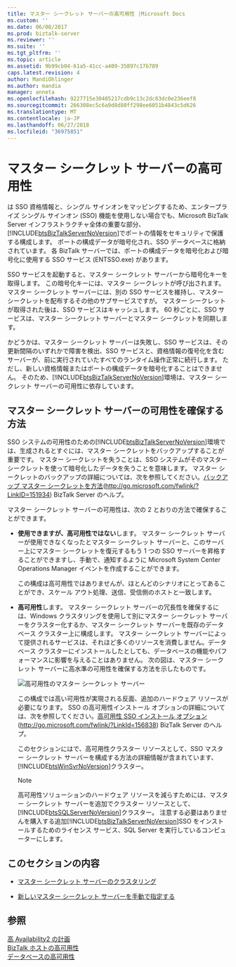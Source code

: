 ```yaml
---
title: マスター シークレット サーバーの高可用性 |Microsoft Docs
ms.custom: ''
ms.date: 06/08/2017
ms.prod: biztalk-server
ms.reviewer: ''
ms.suite: ''
ms.tgt_pltfrm: ''
ms.topic: article
ms.assetid: 9b99cb04-61a5-41cc-a409-35897c17b789
caps.latest.revision: 4
author: MandiOhlinger
ms.author: mandia
manager: anneta
ms.openlocfilehash: 9227715e30405217cdb9c13c2dc83dc0e236eef8
ms.sourcegitcommit: 266308ec5c6a9d8d80ff298ee6051b4843c5d626
ms.translationtype: MT
ms.contentlocale: ja-JP
ms.lasthandoff: 06/27/2018
ms.locfileid: "36975851"
---
```

# <a name="high-availability-for-the-master-secret-server"></a>マスター シークレット サーバーの高可用性
は SSO 資格情報と、シングル サインオンをマッピングするため、エンタープライズ シングル サインオン (SSO) 機能を使用しない場合でも、Microsoft BizTalk Server インフラストラクチャ全体の重要な部分、[!INCLUDE[btsBizTalkServerNoVersion](../includes/btsbiztalkservernoversion-md.md)]でポートの情報をセキュリティで保護する構成します。 ポートの構成データが暗号化され、SSO データベースに格納されています。 各 BizTalk サーバーでは、ポートの構成データを暗号化および暗号化に使用する SSO サービス (ENTSSO.exe) があります。  
  
 SSO サービスを起動すると、マスター シークレット サーバーから暗号化キーを取得します。 この暗号化キーには、マスター シークレットが呼び出されます。 マスター シークレット サーバーには、別の SSO サービスを維持し、マスター シークレットを配布するその他のサブサービスですが。 マスター シークレットが取得された後は、SSO サービスはキャッシュします。 60 秒ごとに、SSO サービスは、マスター シークレット サーバーとマスター シークレットを同期します。  
  
 かどうかは、マスター シークレット サーバーは失敗し、SSO サービスは、その更新間隔のいずれかで障害を検出、SSO サービスと、資格情報の復号化を含むサーバーが、前に実行されていたすべてのランタイム操作正常に続行します。 ただし、新しい資格情報またはポートの構成データを暗号化することはできません。 そのため、[!INCLUDE[btsBizTalkServerNoVersion](../includes/btsbiztalkservernoversion-md.md)]環境は、マスター シークレット サーバーの可用性に依存しています。  
  
## <a name="making-the-master-secret-server-available"></a>マスター シークレット サーバーの可用性を確保する方法  
 SSO システムの可用性のための[!INCLUDE[btsBizTalkServerNoVersion](../includes/btsbiztalkservernoversion-md.md)]環境では、生成されるとすぐには、マスター シークレットをバックアップすることが重要です。 マスター シークレットを失うことは、SSO システムがそのマスター シークレットを使って暗号化したデータを失うことを意味します。 マスター シークレットのバックアップの詳細については、次を参照してください。[バックアップ マスター シークレットを方法](http://go.microsoft.com/fwlink/?LinkID=151934)(<http://go.microsoft.com/fwlink/?LinkID=151934>) BizTalk Server のヘルプ。  
  
 マスター シークレット サーバーの可用性は、次の 2 とおりの方法で確保することができます。  
  
- **使用できますが、高可用性ではない**します。 マスター シークレット サーバーが使用できなくなったとマスター シークレット サーバーと、このサーバー上にマスター シークレットを復元するもう 1 つの SSO サーバーを昇格することができますし、手動で、通知するように Microsoft System Center Operations Manager イベントを作成することができます。  
  
   この構成は高可用性ではありませんが、ほとんどのシナリオにとってあることができ、スケール アウト処理、送信、受信側のホストと一致します。  
  
- **高可用性**します。 マスター シークレット サーバーの冗長性を確保するには、Windows クラスタリングを使用して別にマスター シークレット サーバーをクラスター化するか、マスター シークレット サーバーを既存のデータベース クラスター上に構成します。 マスター シークレット サーバーによって提供されるサービスは、それほど多くのリソースを消費しません。データベース クラスターにインストールしたとしても、データベースの機能やパフォーマンスに影響を与えることはありません。 次の図は、マスター シークレット サーバーに高水準の可用性を確保する方法を示したものです。  
  
   ![高可用性のマスター シークレット サーバー](../core/media/tdi-highava-msscluster.gif "TDI_HighAva_MSSCluster")  
  
   この構成では高い可用性が実現される反面、追加のハードウェア リソースが必要になります。 SSO の高可用性インストール オプションの詳細については、次を参照してください。[高可用性 SSO インストール オプション](http://go.microsoft.com/fwlink/?LinkId=156838)(http://go.microsoft.com/fwlink/?LinkId=156838) BizTalk Server のヘルプ。  
  
   このセクションにはで、高可用性クラスター リソースとして、SSO マスター シークレット サーバーを構成する方法の詳細情報が含まれています、[!INCLUDE[btsWinSvrNoVersion](../includes/btswinsvrnoversion-md.md)]クラスター。  
  
  > [!NOTE]
  >  高可用性ソリューションのハードウェア リソースを減らすためには、マスター シークレット サーバーを追加でクラスター リソースとして、[!INCLUDE[btsSQLServerNoVersion](../includes/btssqlservernoversion-md.md)]クラスター。 注意する必要はありませんを購入する追加[!INCLUDE[btsBizTalkServerNoVersion](../includes/btsbiztalkservernoversion-md.md)]SSO をインストールするためのライセンス サービス、SQL Server を実行しているコンピューターにします。  
  
## <a name="in-this-section"></a>このセクションの内容  
  
-   [マスター シークレット サーバーのクラスタリング](../technical-guides/clustering-the-master-secret-server.md)  
  
-   [新しいマスター シークレット サーバーを手動で指定する](../technical-guides/designating-a-new-master-secret-server-manually.md)  
  
## <a name="see-also"></a>参照  
 [高 Availability2 の計画](../technical-guides/planning-for-high-availability2.md)   
 [BizTalk ホストの高可用性](../technical-guides/high-availability-for-biztalk-hosts.md)   
 [データベースの高可用性](../technical-guides/high-availability-for-databases.md)